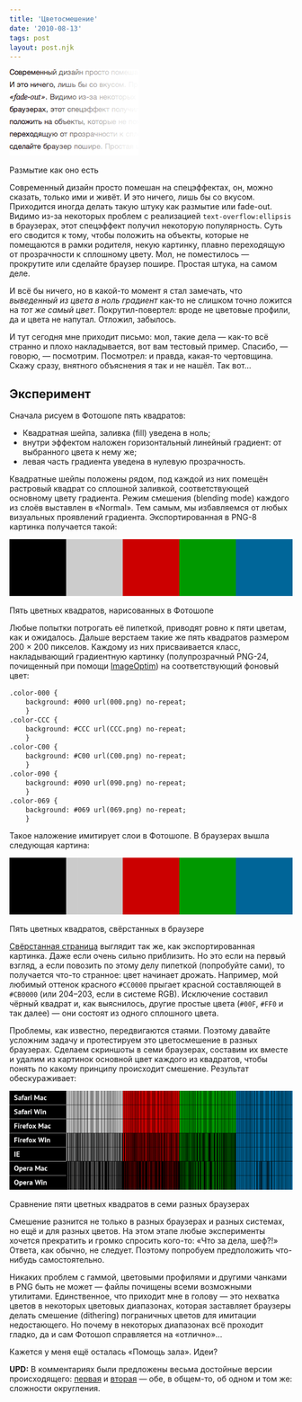 ```yaml
---
title: 'Цветосмешение'
date: '2010-08-13'
tags: post
layout: post.njk
---
```


![Размытие как оно есть](images/fade-out.png)

Размытие как оно есть

Современный дизайн просто помешан на спецэффектах, он, можно сказать, только ими и живёт. И это ничего, лишь бы со вкусом. Приходится иногда делать такую штуку как размытие или fade-out. Видимо из-за некоторых проблем с реализацией `text-overflow:ellipsis` в браузерах, этот спецэффект получил некоторую популярность. Суть его сводится к тому, чтобы положить на объекты, которые не помещаются в рамки родителя, некую картинку, плавно переходящую от прозрачности к сплошному цвету. Мол, не поместилось — прокрутите или сделайте браузер пошире. Простая штука, на самом деле.

И всё бы ничего, но в какой-то момент я стал замечать, что _выведенный из цвета в ноль градиент_ как-то не слишком точно ложится на _тот же самый цвет_. Покрутил-повертел: вроде не цветовые профили, да и цвета не напутал. Отложил, забылось.

И тут сегодня мне приходит письмо: мол, такие дела — как-то всё странно и плохо накладывается, вот вам тестовый пример. Спасибо, — говорю, — посмотрим. Посмотрел: и правда, какая-то чертовщина. Скажу сразу, внятного объяснения я так и не нашёл. Так вот…

## Эксперимент

Сначала рисуем в Фотошопе пять квадратов:

- Квадратная шейпа, заливка (fill) уведена в ноль;
- внутри эффектом наложен горизонтальный линейный градиент: от выбранного цвета к нему же;
- левая часть градиента уведена в нулевую прозрачность.

Квадратные шейпы положены рядом, под каждой из них помещён растровый квадрат со сплошной заливкой, соответствующей основному цвету градиента. Режим смешения (blending mode) каждого из слоёв выставлен в «Normal». Тем самым, мы избавляемся от любых визуальных проявлений градиента. Экспортированная в PNG-8 картинка получается такой:

[![Пять цветных квадратов, нарисованных в Фотошопе](images/photoshop-thumb.png)](images/photoshop.png)

Пять цветных квадратов, нарисованных в Фотошопе

Любые попытки потрогать её пипеткой, приводят ровно к пяти цветам, как и ожидалось. Дальше верстаем такие же пять квадратов размером 200 × 200 пикселов. Каждому из них присваивается класс, накладывающий градиентную картинку (полупрозрачный PNG-24, почищенный при помощи [ImageOptim](http://imageoptim.pornel.net/)) на соответствующий фоновый цвет:

    .color-000 {
        background: #000 url(000.png) no-repeat;
        }
    .color-CCC {
        background: #CCC url(CCC.png) no-repeat;
        }
    .color-C00 {
        background: #C00 url(C00.png) no-repeat;
        }
    .color-090 {
        background: #090 url(090.png) no-repeat;
        }
    .color-069 {
        background: #069 url(069.png) no-repeat;
        }

Такое наложение имитирует слои в Фотошопе. В браузерах вышла следующая картина:

[![Пять цветных квадратов, свёрстанных в браузере](images/browser-thumb.png)](images/browser.png)

Пять цветных квадратов, свёрстанных в браузере

[Свёрстанная страница](demo) выглядит так же, как экспортированная картинка. Даже если очень сильно приблизить. Но это если на первый взгляд, а если повозить по этому делу пипеткой (попробуйте сами), то получается что-то странное: цвет начинает дрожать. Например, мой любимый оттенок красного `#CC0000` прыгает красной составляющей в `#CB0000` (или 204–203, если в системе RGB). Исключение составил чёрный квадрат и, как выяснилось, другие простые цвета (`#00F`, `#FF0` и так далее) — они состоят из одного сплошного цвета.

Проблемы, как известно, передвигаются стаями. Поэтому давайте усложним задачу и протестируем это цветосмешение в разных браузерах. Сделаем скриншоты в семи браузерах, составим их вместе и удалим из картинок основной цвет каждого из квадратов, чтобы понять по какому принципу происходит смешение. Результат обескураживает:

[![Сравнение пяти цветных квадратов в семи разных браузерах](images/striped-thumb.png)](images/striped.png)

Сравнение пяти цветных квадратов в семи разных браузерах

Смешение разнится не только в разных браузерах и разных системах, но ещё и для разных цветов. На этом этапе любые эксперименты хочется прекратить и громко спросить кого-то: «Что за дела, шеф?!» Ответа, как обычно, не следует. Поэтому попробуем предположить что-нибудь самостоятельно.

Никаких проблем с гаммой, цветовыми профилями и другими чанками в PNG быть не может — файлы почищены всеми возможными утилитами. Единственное, что приходит мне в голову — это нехватка цветов в некоторых цветовых диапазонах, которая заставляет браузеры делать смешение (dithering) пограничных цветов для имитации недостающего. Но почему в некоторых диапазонах всё проходит гладко, да и сам Фотошоп справляется на «отлично»…

Кажется у меня ещё осталась «Помощь зала». Идеи?

**UPD:** В комментариях были предложены весьма достойные версии происходящего: [первая](#comment-4742) и [вторая](#comment-4760) — обе, в общем-то, об одном и том же: сложности округления.
